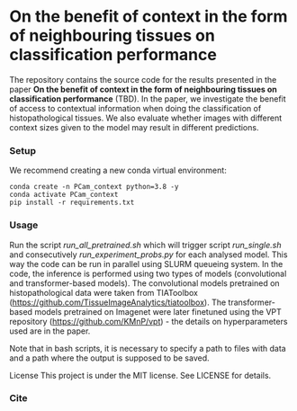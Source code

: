 # On the benefit of context in the form of neighbouring tissues on classification performance

The repository contains the source code for the results presented in the paper **On the benefit of context in the form of neighbouring tissues on classification performance** (TBD). In the paper, we investigate the benefit of access to contextual information when doing the classification of histopathological tissues. We also evaluate whether images with different context sizes given to the model may result in different predictions. 

### Setup
We recommend creating a new conda virtual environment:
```
conda create -n PCam_context python=3.8 -y
conda activate PCam_context
pip install -r requirements.txt
```

### Usage

Run the script *run_all_pretrained.sh* which will trigger script *run_single.sh* and consecutively *run_experiment_probs.py* for each analysed model. This way the code can be run in parallel using SLURM queueing system.
In the code, the inference is performed using two types of models (convolutional and transformer-based models). The convolutional models pretrained on histopathological data were taken from TIAToolbox (https://github.com/TissueImageAnalytics/tiatoolbox). The transformer-based models pretrained on Imagenet were later finetuned using the VPT repository (https://github.com/KMnP/vpt) - the details on hyperparameters used are in the paper. 
 
Note that in bash scripts, it is necessary to specify a path to files with data and a path where the output is supposed to be saved.

License This project is under the MIT license. See LICENSE for details.

### Cite
